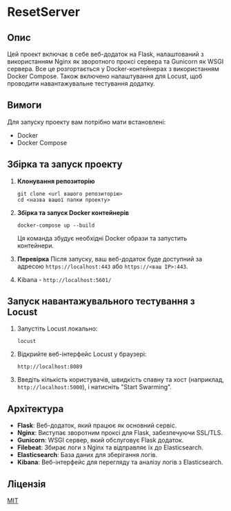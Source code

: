 # ResetServer

## Опис
Цей проект включає в себе веб-додаток на Flask, налаштований з використанням Nginx як зворотного проксі сервера та Gunicorn як WSGI сервера. Все це розгортається у Docker-контейнерах з використанням Docker Compose. Також включено налаштування для Locust, щоб проводити навантажувальне тестування додатку.

## Вимоги
Для запуску проекту вам потрібно мати встановлені:
- Docker
- Docker Compose

## Збірка та запуск проекту
1. **Клонування репозиторію**
   ```
   git clone <url вашого репозиторію>
   cd <назва вашої папки проекту>
   ```

2. **Збірка та запуск Docker контейнерів**
   ```
   docker-compose up --build
   ```

   Ця команда збудує необхідні Docker образи та запустить контейнери.

3. **Перевірка**
   Після запуску, ваш веб-додаток буде доступний за адресою `https://localhost:443` або `https://<ваш IP>:443`. 
4. Kibana - `http://localhost:5601/`



## Запуск навантажувального тестування з Locust
1. Запустіть Locust локально:
   ```
   locust
   ```
2. Відкрийте веб-інтерфейс Locust у браузері:
   ```
   http://localhost:8089
   ```
3. Введіть кількість користувачів, швидкість спавну та хост (наприклад, `http://localhost:5000`), і натисніть "Start Swarming".

## Архітектура
- **Flask**: Веб-додаток, який працює як основний сервіс.
- **Nginx**: Виступає зворотним проксі для Flask, забезпечуючи SSL/TLS.
- **Gunicorn**: WSGI сервер, який обслуговує Flask додаток.
- **Filebeat**: Збирає логи з Nginx та відправляє їх до Elasticsearch.
- **Elasticsearch**: База даних для зберігання логів.
- **Kibana**: Веб-інтерфейс для перегляду та аналізу логів з Elasticsearch.

## Ліцензія
[MIT](https://choosealicense.com/licenses/mit/)
